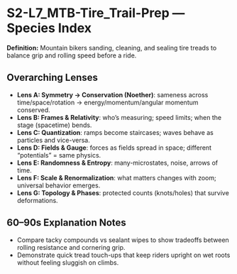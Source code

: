 # S2-L7_MTB-Tire_Trail-Prep — Species Index
**Definition:** Mountain bikers sanding, cleaning, and sealing tire treads to balance grip and rolling speed before a ride.

## Overarching Lenses

- **Lens A: Symmetry -> Conservation (Noether)**: sameness across time/space/rotation → energy/momentum/angular momentum conserved.
- **Lens B: Frames & Relativity**: who’s measuring; speed limits; when the stage (spacetime) bends.
- **Lens C: Quantization**: ramps become staircases; waves behave as particles and vice-versa.
- **Lens D: Fields & Gauge**: forces as fields spread in space; different “potentials” = same physics.
- **Lens E: Randomness & Entropy**: many-microstates, noise, arrows of time.
- **Lens F: Scale & Renormalization**: what matters changes with zoom; universal behavior emerges.
- **Lens G: Topology & Phases**: protected counts (knots/holes) that survive deformations.

## 60–90s Explanation Notes
- Compare tacky compounds vs sealant wipes to show tradeoffs between rolling resistance and cornering grip.
- Demonstrate quick tread touch-ups that keep riders upright on wet roots without feeling sluggish on climbs.
